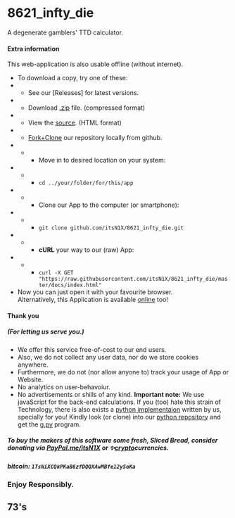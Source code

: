 # 8621_infty_die
A degenerate gamblers' TTD calculator.

#### Extra information
This web-application is also usable offline (without internet).
- To download a copy, try one of these:
- - See our [Releases] for latest versions.
- - Download [.zip](https://github.com/itsN1X/8621_infty_die/archive/master.zip) file. (compressed format)
- - View the [source](https://raw.githubusercontent.com/itsN1X/8621_infty_die/master/docs/index.html). (HTML format)
- - [Fork+Clone](https://github.com/itsN1X/8621_infty_die.git) our repository locally from github.
- - - Move in to desired location on your system:
- - - `cd ../your/folder/for/this/app`
- - - Clone our App to the computer (or smartphone):
- - - `git clone github.com/itsN1X/8621_infty_die.git`
- - - **cURL** your way to our (raw) App:
- - - `curl -X GET "https://raw.githubusercontent.com/itsN1X/8621_infty_die/master/docs/index.html"`
- Now you can just open it with your favourite browser.  
Alternatively, this Application is available [online](https://itsn1x.github.io/8621_infty_die/../README.md) too!
#### Thank you
##### (For letting us serve you.)
- We offer this service free-of-cost to our end users.
- Also, we do not collect any user data, nor do we store cookies anywhere.
- Furthermore, we do not (nor allow anyone to) track your usage of App or Website.
- No analytics on user-behavoiur.
- No advertisements or shills of any kind.
**Important note:**
We use javaScript for the back-end calculations.
If you (too) hate this strain of Technology, there is also exists a [python implementaion](https://github.com/itsN1X/8644_infty_die/releases) written by us, specially for you!
Kindly look (or clone) into our [python repository](https://github.com/itsN1X/8644_infty_die.git) and get the [g.py](https://raw.githubusercontent.com/itsN1X/8644_infty_die/raw/master/g.py) program.
##### To buy the makers of this software some fresh, Sliced Bread, consider donating via [PayPal.me/itsN1X](https://paypal.me/itsN1X) or ✨[crypto](https://9xo.github.io/R/teb)currencies.
##### ***bitcoin***: `1TsNiXCQkPKaB6zfDQQXAwMBfe12ySoKa`
### Enjoy Responsibly.
## 73's
